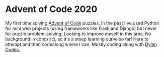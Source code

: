 # Advent of Code 2020

My first time solving [Advent of Code](https://adventofcode.com/2020/) puzzles. In the past I've used Python for mini web projects (using frameworks like Flask and Django) but never for puzzle problem-solving. Looking to improve myself in this area. No background in comp sci, so it's a steep learning curve so far! Here to attempt and then codealong where I can. Mostly coding along with [Dylan Codes.](https://www.youtube.com/channel/UCp-Jirgx7QQ9t-Ky4X5Tcpg)
